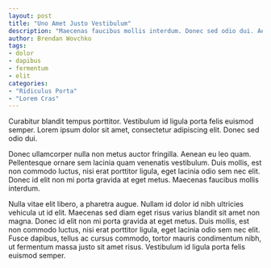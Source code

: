```yaml
---
layout: post
title: "Uno Amet Justo Vestibulum"
description: "Maecenas faucibus mollis interdum. Donec sed odio dui. Aenean lacinia bibendum nulla sed consectetur. Aenean eu leo quam. Pellentesque ornare sem lacinia quam venenatis vestibulum. Cras justo odio, dapibus ac facilisis in, egestas eget quam."
author: Brendan Wovchko
tags:
- dolor
- dapibus
- fermentum
- elit
categories:
- "Ridiculus Porta"
- "Lorem Cras"
---
```


Curabitur blandit tempus porttitor. Vestibulum id ligula porta felis euismod semper. Lorem ipsum dolor sit amet, consectetur adipiscing elit. Donec sed odio dui.

Donec ullamcorper nulla non metus auctor fringilla. Aenean eu leo quam. Pellentesque ornare sem lacinia quam venenatis vestibulum. Duis mollis, est non commodo luctus, nisi erat porttitor ligula, eget lacinia odio sem nec elit. Donec id elit non mi porta gravida at eget metus. Maecenas faucibus mollis interdum.

Nulla vitae elit libero, a pharetra augue. Nullam id dolor id nibh ultricies vehicula ut id elit. Maecenas sed diam eget risus varius blandit sit amet non magna. Donec id elit non mi porta gravida at eget metus. Duis mollis, est non commodo luctus, nisi erat porttitor ligula, eget lacinia odio sem nec elit. Fusce dapibus, tellus ac cursus commodo, tortor mauris condimentum nibh, ut fermentum massa justo sit amet risus. Vestibulum id ligula porta felis euismod semper.

